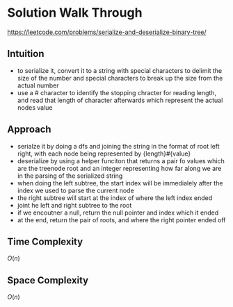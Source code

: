 # Solution Walk Through
https://leetcode.com/problems/serialize-and-deserialize-binary-tree/

## Intuition
- to serialize it, convert it to a string with special characters to delimit the size of the number and special characters to break up the size from the actual number
- use a # character to identify the stopping chracter for reading length, and read that length of character afterwards which represent the actual nodes value

## Approach
- serialze it by doing a dfs and joining the string in the format of root left right, with each node being represented by {length}#{value}
- deserialize by using a helper funciton that returns a pair fo values which are the treenode root and an integer representing how far along we are in the parsing of the serialized string
- when doing the left subtree, the start index will be immedialely after the index we used to parse the current node
- the right subtree will start at the index of where the left index ended
- joint he left and right subtree to the root
- if we encoutner a null, return the null pointer and index which it ended
- at the end, return the pair of roots, and where the right pointer ended off

## Time Complexity
$O(n)$

## Space Complexity
$O(n)$



